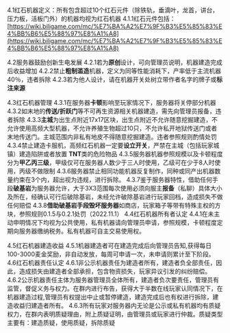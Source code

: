 4.1红石机器定义：所有包含超过10个红石元件（除铁轨，垂滴叶，龙首，讲台，压力板，活板门外）的机器均视为红石机器
	4.1.1红石元件包括：[https://wiki.biligame.com/mc/%E7%BA%A2%E7%9F%B3%E5%85%83%E4%BB%B6%E5%88%97%E8%A1%A8](https://wiki.biligame.com/mc/%E7%BA%A2%E7%9F%B3%E5%85%83%E4%BB%B6%E5%88%97%E8%A1%A8)

4.2服务器鼓励创新生电发展
	4.2.1若为**原创**设计，可向管理员说明，机器建造完成后收益增加
	4.2.2禁止**粗制滥造**机器，定义为同等性能消耗下，产率低于主流机器40％，违者拆除
	4.2.3若为他人设计，请在机器开关处树立带作者名字的牌子或**标注来源**

4.3红石机器管理
	4.3.1在服务器**卡顿**影响至玩家情况下，服务器将关停部分机器
	4.3.2如末地的**传送/折跃门**等不可再生资源相关机器建造，需先向管理员报备，违者拆除
	4.3.3**主城**为出生点附近17x17区块，出生点附近不允许随意挖掘建造，不允许使用高频大型机器，不允许养殖生物超过10只，不允许私开地狱传送门或者末地传送门。主城范围内非私有地皮不得随意挖掘建造。违者参照规则酌情处罚
	4.3.4禁止建造卡服机，高频红石机器一定要**设立开关**，严禁在主城（包括玩家城镇）建造陷阱或者放置 **TNT**类的危险物品
	4.3.5服务器机器参照规模以及卡顿程度分为**甲乙丙三级**，甲级仅可在服务器人数少于三人时使用，乙级可在少于8人时使用，丙级不做限制
	4.3.6服务器禁止相同功能机器反复制作，同种或同产出机器数量约束在3个内，超出视为违规，进行拆除。
	4.3.7鉴于服务器特性，借助任何手段**破基岩**为服务器允许，大于3X3范围每次使用必须向服主**报备**（私聊）具体大小及所在，经确认可行后破除基岩，未经允许破除基岩进行玩家回档，造成损失不做任何赔偿
	4.3.8**借助破基岩手段毁坏服务器**如商店，玩家箱子等带有特殊主权的方块，参照规则0.1.5与0.2.1处罚（2022.11.1）
4.4红石机器所有者认定
	4.4.1在未主动申明情况下均视为公共使用，私有机器请向管理员申请，参照规模，卡顿程度定期向服务器缴纳税务。私有机器可自主交易使用权。

4.5红石机器建造收益
	4.5.1机器建造者可在建造完成后向管理员告知,获得每日100-3000麦金奖励，非自动发放，每周可申请一次，未申请则累计至下阶段。
4.6红石机器责任认定
	4.6.1非公示机器责任为建造者所有，建造者负全部责任，因此，造成损失由建造者全部承担，包含物资损失，玩家异议引发的纠纷赔偿。
	4.6.2公示机器责任主体为服务器管理员全体所有，建造者负次要责任，管理员有监管，督促义务与权力。在群内进行布告，获得大于半数在线玩家认同情况下，在机器建造过程,管理员有权提出中止或暂停建造，建造完成后也有权进行拆除，建造收益归建造者所有。
	4.6.3所有玩家对服务器内无论是公示或私有机器均有质疑权力，在群内表明质疑理由，附上质疑证明，由管理员或玩家进行仲裁。质疑类型主要有：建造质疑，使用质疑，拆除质疑
